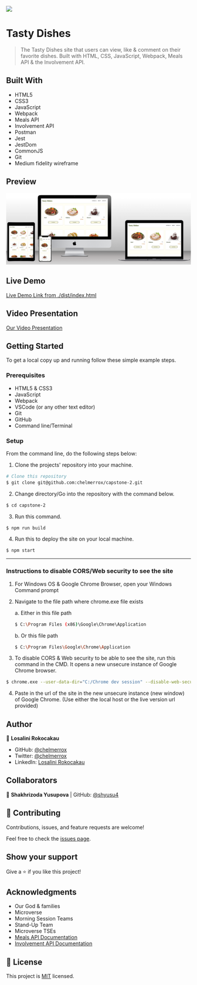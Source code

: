 ![](https://img.shields.io/badge/Microverse-blueviolet)

# Tasty Dishes

> The Tasty Dishes site that users can view, like & comment on their favorite dishes. Built with HTML, CSS, JavaScript, Webpack, Meals API & the Involvement API.

## Built With

- HTML5
- CSS3
- JavaScript
- Webpack
- Meals API
- Involvement API
- Postman
- Jest
- JestDom
- CommonJS
- Git
- Medium fidelity wireframe

## Preview

![Website preview](./preview.png)

## Live Demo

[Live Demo Link from ./dist/index.html](https://raw.githack.com/chelmerrox/capstone-2/comments-feature/dist/index.html)

## Video Presentation

[Our Video Presentation](https://drive.google.com/file/d/1R6wwocIbzp8Oh8GlGcyJuGoUYgHLJgbO/view?usp=sharing)

## Getting Started

To get a local copy up and running follow these simple example steps.

### Prerequisites

- HTML5 & CSS3 
- JavaScript
- Webpack
- VSCode (or any other text editor)
- Git
- GitHub
- Command line/Terminal

### Setup

From the command line, do the following steps below:

1. Clone the projects' repository into your machine.

```bash
# Clone this repository
$ git clone git@github.com:chelmerrox/capstone-2.git

```
2. Change directory/Go into the repository with the command below.

```bash
$ cd capstone-2

```

3. Run this command.

```bash
$ npm run build

```

4. Run this to deploy the site on your local machine.

```bash
$ npm start

```
---------------------------------------------------------------------------------------------------------------------

### Instructions to disable CORS/Web security to see the site

1. For Windows OS & Google Chrome Browser, open your Windows Command prompt

2. Navigate to the file path where chrome.exe file exists

      a. Either in this file path

      ```bash
      $ C:\Program Files (x86)\Google\Chrome\Application

      ```

      b. Or this file path

      ```bash
      $ C:\Program Files\Google\Chrome\Application

      ```
3. To disable CORS & Web security to be able to see the site, run this command in the CMD. It opens a new unsecure instance of Google Chrome browser.

```bash
$ chrome.exe --user-data-dir="C:/Chrome dev session" --disable-web-security

```

4. Paste in the url of the site in the new unsecure instance (new window) of Google Chrome. (Use either the local host or the live version url provided)

## Author

👤 **Losalini Rokocakau**

- GitHub: [@chelmerrox](https://github.com/chelmerrox)
- Twitter: [@chelmerrox](https://twitter.com/chelmerrox)
- LinkedIn: [Losalini Rokocakau](https://linkedin.com/in/losalini-rokocakau)

## Collaborators

👤 **Shakhrizoda Yusupova** | GitHub: [@shyusu4](https://github.com/shyusu4)

## 🤝 Contributing

Contributions, issues, and feature requests are welcome!

Feel free to check the [issues page](https://github.com/chelmerrox/capstone-2/issues).

## Show your support

Give a ⭐️ if you like this project!

## Acknowledgments

- Our God & families
- Microverse
- Morning Session Teams
- Stand-Up Team
- Microverse TSEs
- [Meals API Documentation](https://www.themealdb.com/api.php)
- [Involvement API Documentation](https://www.notion.so/Involvement-API-869e60b5ad104603aa6db59e08150270)

## 📝 License

This project is [MIT](./MIT.md) licensed.
